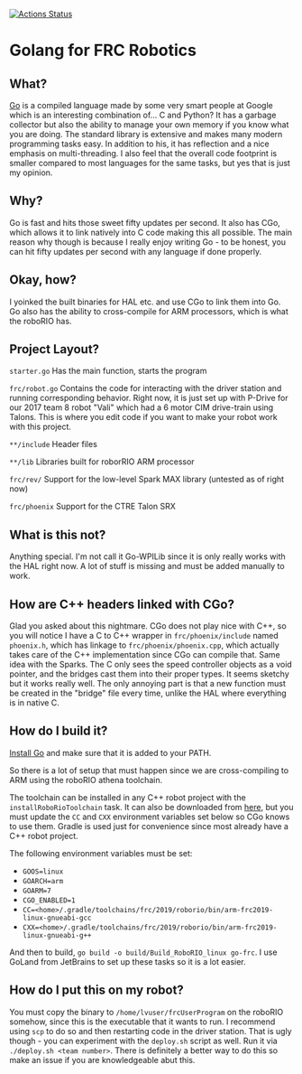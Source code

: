 [![Actions Status](https://github.com/qhdwight/frc-go/workflows/Go/badge.svg)](https://github.com/qhdwight/frc-go/actions)

# Golang for FRC Robotics

## What?

[Go](https://golang.org) is a compiled language made by some very smart people at Google which is an interesting combination of... C and Python? It has a garbage collector but also the ability to manage your own memory if you know what you are doing. The standard library is extensive and makes many modern programming tasks easy. In addition to his, it has reflection and a nice emphasis on multi-threading. I also feel that the overall code footprint is smaller compared to most languages for the same tasks, but yes that is just my opinion.

## Why?

Go is fast and hits those sweet fifty updates per second. It also has CGo, which allows it to link natively into C code making this all possible. The main reason why though is because I really enjoy writing Go - to be honest, you can hit fifty updates per second with any language if done properly.

## Okay, how?

I yoinked the built binaries for HAL etc. and use CGo to link them into Go. Go also has the ability to cross-compile for ARM processors, which is what the roboRIO has.

## Project Layout?

`starter.go` Has the main function, starts the program

`frc/robot.go` Contains the code for interacting with the driver station and running corresponding behavior. Right now, it is just set up with P-Drive for our 2017 team 8 robot "Vali" which had a 6 motor CIM drive-train using Talons. This is where you edit code if you want to make your robot work with this project.

`**/include` Header files

`**/lib` Libraries built for roborRIO ARM processor

`frc/rev/` Support for the low-level Spark MAX library (untested as of right now)

`frc/phoenix` Support for the CTRE Talon SRX

## What is this not?

Anything special. I'm not call it Go-WPILib since it is only really works with the HAL right now. A lot of stuff is missing and must be added manually to work.

## How are C++ headers linked with CGo?

Glad you asked about this nightmare. CGo does not play nice with C++, so you will notice I have a C to C++ wrapper in `frc/phoenix/include` named `phoenix.h`, which has linkage to `frc/phoenix/phoenix.cpp`, which actually takes care of the C++ implementation since CGo can compile that. Same idea with the Sparks. The C only sees the speed controller objects as a void pointer, and the bridges cast them into their proper types. It seems sketchy but it works really well. The only annoying part is that a new function must be created in the "bridge" file every time, unlike the HAL where everything is in native C.

## How do I build it?

[Install Go](https://golang.org/doc/install) and make sure that it is added to your PATH.

So there is a lot of setup that must happen since we are cross-compiling to ARM using the roboRIO athena toolchain.

The toolchain can be installed in any C++ robot project with the `installRoboRioToolchain` task. It can also be downloaded from [here](https://github.com/wpilibsuite/toolchain-builder/releases), but you must update the `CC` and `CXX` environment variables set below so CGo knows to use them. Gradle is used just for convenience since most already have a C++ robot project.

The following environment variables must be set:

* `GOOS=linux`
* `GOARCH=arm`
* `GOARM=7`
* `CGO_ENABLED=1`
* `CC=<home>/.gradle/toolchains/frc/2019/roborio/bin/arm-frc2019-linux-gnueabi-gcc`
* `CXX=<home>/.gradle/toolchains/frc/2019/roborio/bin/arm-frc2019-linux-gnueabi-g++`

And then to build, `go build -o build/Build_RoboRIO_linux go-frc`. I use GoLand from JetBrains to set up these tasks so it is a lot easier.

## How do I put this on my robot?

You must copy the binary to `/home/lvuser/frcUserProgram` on the roboRIO somehow, since this is the executable that it wants to run. I recommend using `scp` to do so and then restarting code in the driver station. That is ugly though - you can experiment with the `deploy.sh` script as well. Run it via `./deploy.sh <team number>`. There is definitely a better way to do this so make an issue if you are knowledgeable abut this.
